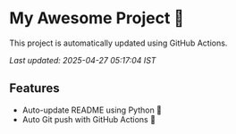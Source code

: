 # My Awesome Project 🚀

This project is automatically updated using GitHub Actions.

_Last updated: 2025-04-27 05:17:04 IST_

## Features
- Auto-update README using Python 🐍
- Auto Git push with GitHub Actions 🤖
